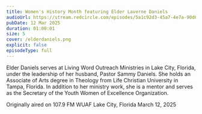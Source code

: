 ```yaml
---
title: Women's History Month featuring Elder Laverne Daniels
audioUrl: https://stream.redcircle.com/episodes/5a1c92d3-45a7-4e7a-90d6-12f3c97f2088/stream.mp3
pubDate: 12 Mar 2025
duration: 01:00:01
size: 5
cover: /elderdaniels.png
explicit: false
episodeType: full
---
```

Elder Daniels serves at Living Word Outreach Ministries in Lake City, Florida, under the leadership of her husband, Pastor Sammy Daniels. She holds an Associate of Arts degree in Theology from Life Christian University in Tampa, Florida. In addition to her ministry work, she is a mentor and serves as the Secretary of the Youth Women of Excellence Organization. 

Originally aired on 107.9 FM WUAF Lake City, Florida March 12, 2025